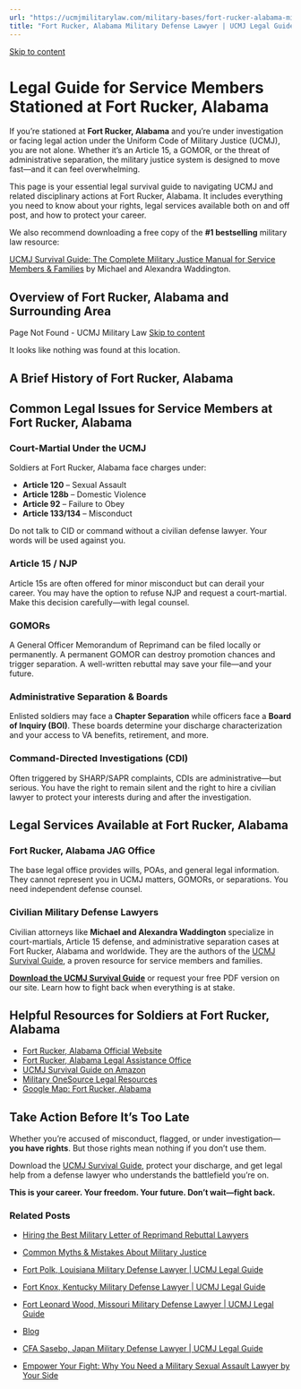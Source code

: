 ```yaml
---
url: "https://ucmjmilitarylaw.com/military-bases/fort-rucker-alabama-military-defense-lawyer-ucmj-legal-guide/"
title: "Fort Rucker, Alabama Military Defense Lawyer | UCMJ Legal Guide"
---
```


[Skip to content](https://ucmjmilitarylaw.com/military-bases/fort-rucker-alabama-military-defense-lawyer-ucmj-legal-guide/#content)

# Legal Guide for Service Members Stationed at Fort Rucker, Alabama

If you’re stationed at **Fort Rucker, Alabama** and you’re under investigation or facing legal action under the Uniform Code of Military Justice (UCMJ), you are not alone. Whether it’s an Article 15, a GOMOR, or the threat of administrative separation, the military justice system is designed to move fast—and it can feel overwhelming.

This page is your essential legal survival guide to navigating UCMJ and related disciplinary actions at Fort Rucker, Alabama. It includes everything you need to know about your rights, legal services available both on and off post, and how to protect your career.

We also recommend downloading a free copy of the **#1 bestselling** military law resource:

[UCMJ Survival Guide: The Complete Military Justice Manual for Service Members & Families](https://www.amazon.com/dp/B0FCDD3B2Z) by Michael and Alexandra Waddington.

## Overview of Fort Rucker, Alabama and Surrounding Area

Page Not Found - UCMJ Military Law [Skip to content](https://ucmjmilitarylaw.com/military-bases/fort-rucker-alabama-military-defense-lawyer-ucmj-legal-guide/%7Blocation7#content)

It looks like nothing was found at this location.

## A Brief History of Fort Rucker, Alabama

## Common Legal Issues for Service Members at Fort Rucker, Alabama

### Court-Martial Under the UCMJ

Soldiers at Fort Rucker, Alabama face charges under:

- **Article 120** – Sexual Assault
- **Article 128b** – Domestic Violence
- **Article 92** – Failure to Obey
- **Article 133/134** – Misconduct

Do not talk to CID or command without a civilian defense lawyer. Your words will be used against you.

### Article 15 / NJP

Article 15s are often offered for minor misconduct but can derail your career. You may have the option to refuse NJP and request a court-martial. Make this decision carefully—with legal counsel.

### GOMORs

A General Officer Memorandum of Reprimand can be filed locally or permanently. A permanent GOMOR can destroy promotion chances and trigger separation. A well-written rebuttal may save your file—and your future.

### Administrative Separation & Boards

Enlisted soldiers may face a **Chapter Separation** while officers face a **Board of Inquiry (BOI)**. These boards determine your discharge characterization and your access to VA benefits, retirement, and more.

### Command-Directed Investigations (CDI)

Often triggered by SHARP/SAPR complaints, CDIs are administrative—but serious. You have the right to remain silent and the right to hire a civilian lawyer to protect your interests during and after the investigation.

## Legal Services Available at Fort Rucker, Alabama

### Fort Rucker, Alabama JAG Office

The base legal office provides wills, POAs, and general legal information. They cannot represent you in UCMJ matters, GOMORs, or separations. You need independent defense counsel.

### Civilian Military Defense Lawyers

Civilian attorneys like **Michael and Alexandra Waddington** specialize in court-martials, Article 15 defense, and administrative separation cases at Fort Rucker, Alabama and worldwide. They are the authors of the [UCMJ Survival Guide](https://www.amazon.com/dp/B0FCDD3B2Z), a proven resource for service members and families.

**[Download the UCMJ Survival Guide](https://www.amazon.com/dp/B0FCDD3B2Z)** or request your free PDF version on our site. Learn how to fight back when everything is at stake.

## Helpful Resources for Soldiers at Fort Rucker, Alabama

- [Fort Rucker, Alabama Official Website](https://ucmjmilitarylaw.com/military-bases/fort-rucker-alabama-military-defense-lawyer-ucmj-legal-guide/%7Blocation12%7D)
- [Fort Rucker, Alabama Legal Assistance Office](https://ucmjmilitarylaw.com/military-bases/fort-rucker-alabama-military-defense-lawyer-ucmj-legal-guide/%7Blocation13%7D)
- [UCMJ Survival Guide on Amazon](https://www.amazon.com/dp/B0FCDD3B2Z)
- [Military OneSource Legal Resources](https://www.militaryonesource.mil/legal/)
- [Google Map: Fort Rucker, Alabama](https://ucmjmilitarylaw.com/military-bases/fort-rucker-alabama-military-defense-lawyer-ucmj-legal-guide/%7Blocation14%7D)

## Take Action Before It’s Too Late

Whether you’re accused of misconduct, flagged, or under investigation— **you have rights**. But those rights mean nothing if you don’t use them.

Download the [UCMJ Survival Guide](https://www.amazon.com/dp/B0FCDD3B2Z), protect your discharge, and get legal help from a defense lawyer who understands the battlefield you’re on.

**This is your career. Your freedom. Your future. Don’t wait—fight back.**

### Related Posts

- [Hiring the Best Military Letter of Reprimand Rebuttal Lawyers](https://ucmjmilitarylaw.com/military-defense-lawyers/letter-of-reprimand-rebuttal-lawyers/)
- [Common Myths & Mistakes About Military Justice](https://ucmjmilitarylaw.com/ucmj/common-myths-mistakes-about-military-justice/)
- [Fort Polk, Louisiana Military Defense Lawyer \| UCMJ Legal Guide](https://ucmjmilitarylaw.com/fort-polk-louisiana-military-defense-lawyer-ucmj-legal-guide/)
- [Fort Knox, Kentucky Military Defense Lawyer \| UCMJ Legal Guide](https://ucmjmilitarylaw.com/fort-knox-kentucky-military-defense-lawyer-ucmj-legal-guide/)

- [Fort Leonard Wood, Missouri Military Defense Lawyer \| UCMJ Legal Guide](https://ucmjmilitarylaw.com/fort-leonard-wood-missouri-military-defense-lawyer-ucmj-legal-guide/)
- [Blog](https://ucmjmilitarylaw.com/blog/)
- [CFA Sasebo, Japan Military Defense Lawyer \| UCMJ Legal Guide](https://ucmjmilitarylaw.com/cfa-sasebo-japan-military-defense-lawyer-ucmj-legal-guide/)
- [Empower Your Fight: Why You Need a Military Sexual Assault Lawyer by Your Side](https://ucmjmilitarylaw.com/military-sexual-assault-lawyer/)